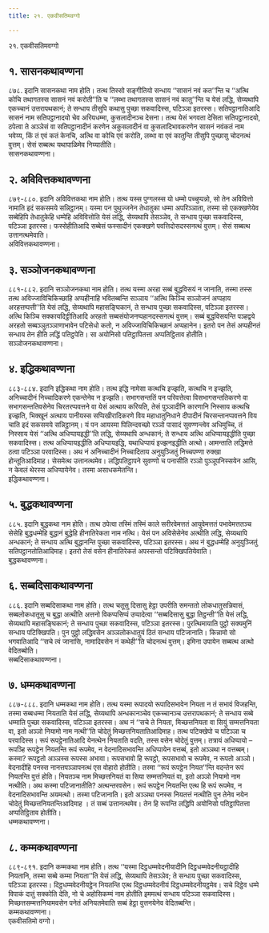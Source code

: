 ```yaml
---
title: २१. एकवीसतिमवग्गो

---
```

२१. एकवीसतिमवग्गो  


## १. सासनकथावण्णना

८७८. इदानि सासनकथा नाम होति। तत्थ तिस्सो सङ्गीतियो सन्धाय ‘‘सासनं नवं कत’’न्ति च ‘‘अत्थि कोचि तथागतस्स सासनं नवं करोती’’ति च ‘‘लब्भा तथागतस्स सासनं नवं कातु’’न्ति च येसं लद्धि, सेय्यथापि एकच्चानं उत्तरापथकानं; ते सन्धाय तीसुपि कथासु पुच्छा सकवादिस्स, पटिञ्ञा इतरस्स। सतिपट्ठानातिआदि सासनं नाम सतिपट्ठानादयो चेव अरियधम्मा, कुसलादीनञ्च देसना। तत्थ येसं भगवता देसिता सतिपट्ठानादयो, ठपेत्वा ते अञ्ञेसं वा सतिपट्ठानादीनं करणेन अकुसलादीनं वा कुसलादिभावकरणेन सासनं नवंकतं नाम भवेय्य, किं तं एवं कतं केनचि, अत्थि वा कोचि एवं करोति, लब्भा वा एवं कातुन्ति तीसुपि पुच्छासु चोदनत्थं वुत्तम्। सेसं सब्बत्थ यथापाळिमेव निय्यातीति।  
सासनकथावण्णना।  


## २. अविवित्तकथावण्णना

८७९-८८०. इदानि अविवित्तकथा नाम होति। तत्थ यस्स पुग्गलस्स यो धम्मो पच्चुप्पन्नो, सो तेन अविवित्तो नामाति इदं सकसमये सन्निट्ठानम्। यस्मा पन पुथुज्जनेन तेधातुका धम्मा अपरिञ्ञाता, तस्मा सो एकक्खणेयेव सब्बेहिपि तेधातुकेहि धम्मेहि अविवित्तोति येसं लद्धि, सेय्यथापि तेसञ्ञेव, ते सन्धाय पुच्छा सकवादिस्स, पटिञ्ञा इतरस्स। फस्सेहीतिआदि सब्बेसं फस्सादीनं एकक्खणे पवत्तिदोसदस्सनत्थं वुत्तम्। सेसं सब्बत्थ उत्तानत्थमेवाति।  
अविवित्तकथावण्णना।  


## ३. सञ्ञोजनकथावण्णना

८८१-८८२. इदानि सञ्ञोजनकथा नाम होति। तत्थ यस्मा अरहा सब्बं बुद्धविसयं न जानाति, तस्मा तस्स तत्थ अविज्जाविचिकिच्छाहि अप्पहीनाहि भवितब्बन्ति सञ्ञाय ‘‘अत्थि किञ्चि सञ्ञोजनं अप्पहाय अरहत्तप्पत्ती’’ति येसं लद्धि, सेय्यथापि महासङ्घिकानं, ते सन्धाय पुच्छा सकवादिस्स, पटिञ्ञा इतरस्स। अत्थि किञ्चि सक्कायदिट्ठीतिआदि अरहतो सब्बसंयोजनप्पहानदस्सनत्थं वुत्तम्। सब्बं बुद्धविसयन्ति पञ्हद्वये अरहतो सब्बञ्ञुतञ्ञाणाभावेन पटिसेधो कतो, न अविज्जाविचिकिच्छानं अप्पहानेन। इतरो पन तेसं अप्पहीनतं सन्धाय तेन हीति लद्धिं पतिट्ठपेति। सा अयोनिसो पतिट्ठापितत्ता अप्पतिट्ठिताव होतीति।  
सञ्ञोजनकथावण्णना।  


## ४. इद्धिकथावण्णना

८८३-८८४. इदानि इद्धिकथा नाम होति। तत्थ इद्धि नामेसा कत्थचि इज्झति, कत्थचि न इज्झति, अनिच्चादीनं निच्चादिकरणे एकन्तेनेव न इज्झति। सभागसन्ततिं पन परिवत्तेत्वा विसभागसन्ततिकरणे वा सभागसन्ततिवसेनेव चिरतरप्पवत्तने वा येसं अत्थाय करियति, तेसं पुञ्ञादीनि कारणानि निस्साय कत्थचि इज्झति, भिक्खूनं अत्थाय पानीयस्स सप्पिखीरादिकरणे विय महाधातुनिधाने दीपादीनं चिरसन्तानप्पवत्तने विय चाति इदं सकसमये सन्निट्ठानम्। यं पन आयस्मा पिलिन्दवच्छो रञ्ञो पासादं सुवण्णन्त्वेव अधिमुच्चि, तं निस्साय येसं ‘‘अत्थि अधिप्पायइद्धी’’ति लद्धि, सेय्यथापि अन्धकानं; ते सन्धाय अत्थि अधिप्पायइद्धीति पुच्छा सकवादिस्स। तत्थ अधिप्पायइद्धीति अधिप्पायइद्धि, यथाधिप्पायं इज्झनइद्धीति अत्थो। आमन्ताति लद्धिमत्ते ठत्वा पटिञ्ञा परवादिस्स। अथ नं अनिच्चादीनं निच्चादिताय अनुयुञ्जितुं निच्चपण्णा रुक्खा होन्तूतिआदिमाह। सेसमेत्थ उत्तानत्थमेव। लद्धिपतिट्ठापने सुवण्णो च पनासीति रञ्ञो पुञ्ञूपनिस्सयेन आसि, न केवलं थेरस्स अधिप्पायेनेव। तस्मा असाधकमेतन्ति।  
इद्धिकथावण्णना।  


## ५. बुद्धकथावण्णना

८८५. इदानि बुद्धकथा नाम होति। तत्थ ठपेत्वा तस्मिं तस्मिं काले सरीरवेमत्ततं आयुवेमत्ततं पभावेमत्ततञ्च सेसेहि बुद्धधम्मेहि बुद्धानं बुद्धेहि हीनातिरेकता नाम नत्थि। येसं पन अविसेसेनेव अत्थीति लद्धि, सेय्यथापि अन्धकानं; ते सन्धाय अत्थि बुद्धानन्ति पुच्छा सकवादिस्स, पटिञ्ञा इतरस्स। अथ नं बुद्धधम्मेहि अनुयुञ्जितुं सतिपट्ठानतोतिआदिमाह। इतरो तेसं वसेन हीनातिरेकतं अपस्सन्तो पटिक्खिपतियेवाति।  
बुद्धकथावण्णना।  


## ६. सब्बदिसाकथावण्णना

८८६. इदानि सब्बदिसाकथा नाम होति। तत्थ चतूसु दिसासु हेट्ठा उपरीति समन्ततो लोकधातुसन्निवासं, सब्बलोकधातूसु च बुद्धा अत्थीति अत्तनो विकप्पसिप्पं उप्पादेत्वा ‘‘सब्बदिसासु बुद्धा तिट्ठन्ती’’ति येसं लद्धि, सेय्यथापि महासङ्घिकानं; ते सन्धाय पुच्छा सकवादिस्स, पटिञ्ञा इतरस्स। पुरत्थिमायाति पुट्ठो सक्यमुनिं सन्धाय पटिक्खिपति। पुन पुट्ठो लद्धिवसेन अञ्ञलोकधातुयं ठितं सन्धाय पटिजानाति। किन्नामो सो भगवातिआदि ‘‘सचे त्वं जानासि, नामादिवसेन नं कथेही’’ति चोदनत्थं वुत्तम्। इमिना उपायेन सब्बत्थ अत्थो वेदितब्बोति।  
सब्बदिसाकथावण्णना।  


## ७. धम्मकथावण्णना

८८७-८८८. इदानि धम्मकथा नाम होति। तत्थ यस्मा रूपादयो रूपादिसभावेन नियता न तं सभावं विजहन्ति, तस्मा सब्बधम्मा नियताति येसं लद्धि, सेय्यथापि अन्धकानञ्चेव एकच्चानञ्च उत्तरापथकानं; ते सन्धाय सब्बे धम्माति पुच्छा सकवादिस्स, पटिञ्ञा इतरस्स। अथ नं ‘‘सचे ते नियता, मिच्छत्तनियता वा सियुं सम्मत्तनियता वा, इतो अञ्ञो नियामो नाम नत्थी’’ति चोदेतुं मिच्छत्तनियतातिआदिमाह। तत्थ पटिक्खेपो च पटिञ्ञा च परवादिस्स। रूपं रूपट्ठेनातिआदि येनत्थेन नियताति वदति, तस्स वसेन चोदेतुं वुत्तम्। तत्रायं अधिप्पायो – रूपञ्हि रूपट्ठेन नियतन्ति रूपं रूपमेव, न वेदनादिसभावन्ति अधिप्पायेन वत्तब्बं, इतो अञ्ञथा न वत्तब्बम्। कस्मा? रूपट्ठतो अञ्ञस्स रूपस्स अभावा। रूपसभावो हि रूपट्ठो, रूपसभावो च रूपमेव, न रूपतो अञ्ञो। वेदनादीहि पनस्स नानत्तपञ्ञापनत्थं एस वोहारो होतीति। तस्मा ‘‘रूपं रूपट्ठेन नियत’’न्ति वदन्तेन रूपं नियतन्ति वुत्तं होति। नियतञ्च नाम मिच्छत्तनियतं वा सिया सम्मत्तनियतं वा, इतो अञ्ञो नियामो नाम नत्थीति। अथ कस्मा पटिजानातीति? अत्थन्तरवसेन। रूपं रूपट्ठेन नियतन्ति एत्थ हि रूपं रूपमेव, न वेदनादिसभावन्ति अयमत्थो। तस्मा पटिजानाति। इतो अञ्ञथा पनस्स नियतत्तं नत्थीति पुन तेनेव नयेन चोदेतुं मिच्छत्तनियतन्तिआदिमाह । तं सब्बं उत्तानत्थमेव। तेन हि रूपन्ति लद्धिपि अयोनिसो पतिट्ठापितत्ता अप्पतिट्ठिताव होतीति।  
धम्मकथावण्णना।  


## ८. कम्मकथावण्णना

८८९-८९१. इदानि कम्मकथा नाम होति। तत्थ ‘‘यस्मा दिट्ठधम्मवेदनीयादीनि दिट्ठधम्मवेदनीयट्ठादीहि नियतानि, तस्मा सब्बे कम्मा नियता’’ति येसं लद्धि, सेय्यथापि तेसञ्ञेव; ते सन्धाय पुच्छा सकवादिस्स, पटिञ्ञा इतरस्स। दिट्ठधम्मवेदनीयट्ठेन नियतन्ति एत्थ दिट्ठधम्मवेदनीयं दिट्ठधम्मवेदनीयट्ठमेव। सचे दिट्ठेव धम्मे विपाकं दातुं सक्कोति देति, नो चे अहोसिकम्मं नाम होतीति इममत्थं सन्धाय पटिञ्ञा सकवादिस्स। मिच्छत्तसम्मत्तनियामवसेन पनेतं अनियतमेवाति सब्बं हेट्ठा वुत्तनयेनेव वेदितब्बन्ति।  
कम्मकथावण्णना।  
एकवीसतिमो वग्गो।  